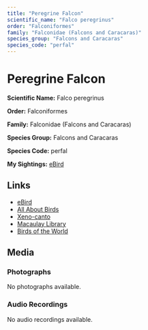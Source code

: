 ```yaml
---
title: "Peregrine Falcon"
scientific_name: "Falco peregrinus"
order: "Falconiformes"
family: "Falconidae (Falcons and Caracaras)"
species_group: "Falcons and Caracaras"
species_code: "perfal"
---
```


# Peregrine Falcon

**Scientific Name:** Falco peregrinus

**Order:** Falconiformes

**Family:** Falconidae (Falcons and Caracaras)

**Species Group:** Falcons and Caracaras

**Species Code:** perfal

**My Sightings:** [eBird](https://ebird.org/lifelist?r=world&time=life&spp=perfal)

## Links
* [eBird](https://ebird.org/species/perfal) 
* [All About Birds](https://www.allaboutbirds.org/guide/perfal) 
* [Xeno-canto](https://www.xeno-canto.org/species/falco-peregrinus) 
* [Macaulay Library](https://search.macaulaylibrary.org/catalog?taxonCode=perfal&sort=rating_rank_desc)
* [Birds of the World](https://birdsoftheworld.org/bow/species/perfal)

## Media
### Photographs
No photographs available.

### Audio Recordings
No audio recordings available.
